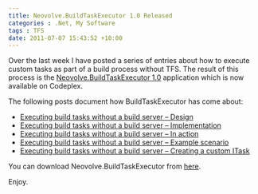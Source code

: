 ```yaml
---
title: Neovolve.BuildTaskExecutor 1.0 Released
categories : .Net, My Software
tags : TFS
date: 2011-07-07 15:43:52 +10:00
---
```


Over the last week I have posted a series of entries about how to execute custom tasks as part of a build process without TFS. The result of this process is the [Neovolve.BuildTaskExecutor 1.0][0] application which is now available on Codeplex.

The following posts document how BuildTaskExecutor has come about:

* [Executing build tasks without a build server – Design][1]
* [Executing build tasks without a build server – Implementation][2]
* [Executing build tasks without a build server – In action][3]
* [Executing build tasks without a build server – Example scenario][4]
* [Executing build tasks without a build server – Creating a custom ITask][5]

You can download Neovolve.BuildTaskExecutor from [here][0].

Enjoy.

[0]: http://neovolve.codeplex.com/releases/view/68714
[1]: /2011/07/01/executing-build-tasks-without-a-build-server-design/
[2]: /2011/07/03/executing-build-tasks-without-a-build-server-implementation/
[3]: /2011/07/06/executing-build-tasks-without-a-build-server-in-action/
[4]: /2011/07/06/executing-build-tasks-without-a-build-server-example-scenario/
[5]: /2011/07/07/executing-build-tasks-without-a-build-server-creating-a-custom-itask/
